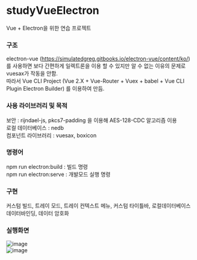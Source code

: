 # studyVueElectron

Vue + Electron을 위한 연습 프로젝트

### 구조

electron-vue (https://simulatedgreg.gitbooks.io/electron-vue/content/ko/) 를 사용하면 보다 간편하게 일렉트론을 이용 할 수 있지만 알 수 없는 이유의 문제로 vuesax가 작동을 안함.  
따라서 Vue CLI Project (Vue 2.X + Vue-Router + Vuex + babel + Vue CLI Plugin Electron Builder) 를 이용하여 만듬.

### 사용 라이브러리 및 목적

보안 : rijndael-js, pkcs7-padding 을 이용해 AES-128-CDC 알고리즘 이용  
로컬 데이터베이스 : nedb  
컴포넌트 라이브러리 : vuesax, boxicon

### 명령어

npm run electron:build : 빌드 명령  
npm run electron:serve : 개발모드 실행 명령

### 구현

커스텀 빌드, 트레이 모드, 트레이 컨텍스트 메뉴, 커스텀 타이틀바, 로컬데이터베이스 데이터바인딩, 데이터 암호화

### 실행화면

![image](https://user-images.githubusercontent.com/66045197/119281182-ab85da80-bc6f-11eb-820f-526e84b1a19b.png)  
![image](https://user-images.githubusercontent.com/66045197/119281208-c6584f00-bc6f-11eb-8d6d-b829c69d865a.png)
